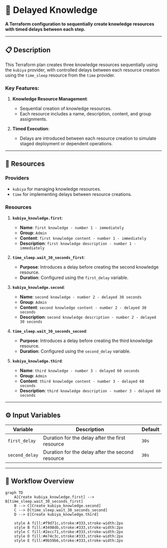 # 🚀 Delayed Knowledge

**A Terraform configuration to sequentially create knowledge resources with timed delays between each step.**

---

## 📋 Description

This Terraform plan creates three knowledge resources sequentially using the `kubiya` provider, with controlled delays between each resource creation using the `time_sleep` resource from the `time` provider.

### Key Features:

1. **Knowledge Resource Management**:
   - Sequential creation of knowledge resources.
   - Each resource includes a name, description, content, and group assignments.

2. **Timed Execution**:
   - Delays are introduced between each resource creation to simulate staged deployment or dependent operations.

---

## 🌟 Resources

### Providers
- `kubiya` for managing knowledge resources.
- `time` for implementing delays between resource creations.

### Resources
1. **`kubiya_knowledge.first`**:
   - **Name**: `first knowledge - number 1 - immediately`
   - **Group**: `Admin`
   - **Content**: `first knowledge content - number 1 - immediately`
   - **Description**: `first knowledge description - number 1 - immediately`

2. **`time_sleep.wait_30_seconds_first`**:
   - **Purpose**: Introduces a delay before creating the second knowledge resource.
   - **Duration**: Configured using the `first_delay` variable.

3. **`kubiya_knowledge.second`**:
   - **Name**: `second knowledge - number 2 - delayed 30 seconds`
   - **Group**: `Admin`
   - **Content**: `second knowledge content - number 2 - delayed 30 seconds`
   - **Description**: `second knowledge description - number 2 - delayed 30 seconds`

4. **`time_sleep.wait_30_seconds_second`**:
   - **Purpose**: Introduces a delay before creating the third knowledge resource.
   - **Duration**: Configured using the `second_delay` variable.

5. **`kubiya_knowledge.third`**:
   - **Name**: `third knowledge - number 3 - delayed 60 seconds`
   - **Group**: `Admin`
   - **Content**: `third knowledge content - number 3 - delayed 60 seconds`
   - **Description**: `third knowledge description - number 3 - delayed 60 seconds`

---

## ⚙️ Input Variables

| Variable       | Description                                    | Default |
|----------------|------------------------------------------------|---------|
| `first_delay`  | Duration for the delay after the first resource | `30s`   |
| `second_delay` | Duration for the delay after the second resource | `30s`   |

---

## 🌟 Workflow Overview

```mermaid
graph TD
    A[Create kubiya_knowledge.first] --> B[time_sleep.wait_30_seconds_first]
    B --> C[Create kubiya_knowledge.second]
    C --> D[time_sleep.wait_30_seconds_second]
    D --> E[Create kubiya_knowledge.third]
    
    style A fill:#f9d71c,stroke:#333,stroke-width:2px
    style B fill:#3498db,stroke:#333,stroke-width:2px
    style C fill:#2ecc71,stroke:#333,stroke-width:2px
    style D fill:#e74c3c,stroke:#333,stroke-width:2px
    style E fill:#9b59b6,stroke:#333,stroke-width:2px